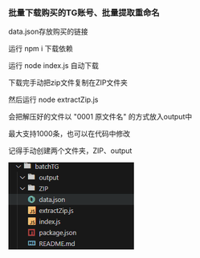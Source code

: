 ### 批量下载购买的TG账号、批量提取重命名

data.json存放购买的链接

运行 npm i 下载依赖

运行 node index.js 自动下载

下载完手动把zip文件复制在ZIP文件夹

然后运行 node extractZip.js

会把解压好的文件以 "0001 原文件名" 的方式放入output中

最大支持1000条，也可以在代码中修改


记得手动创建两个文件夹，ZIP、output

![alt text](image.png)